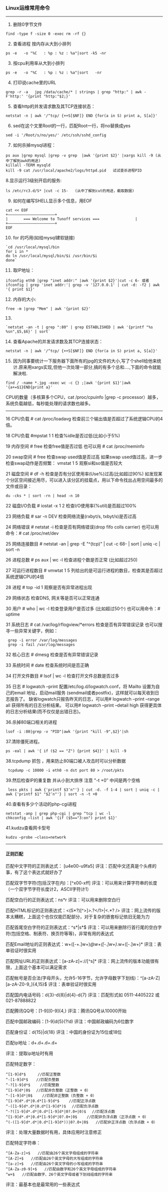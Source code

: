 ### Linux运维常用命令
---------------

1. 删除0字节文件
```shell
find -type f -size 0 -exec rm -rf {}  
```

2. 查看进程
按内存从大到小排列
```shell
ps -e   -o "%C   : %p : %z : %a"|sort -k5 -nr
```

3. 按cpu利用率从大到小排列
```shell
ps -e   -o "%C   : %p : %z : %a"|sort   -nr
```

4. 打印说cache里的URL

```shell
grep -r -a   jpg /data/cache/* | strings | grep "http:" | awk -F'http:' '{print "http:"$2;}'
```

5. 查看http的并发请求数及其TCP连接状态：

```shell
netstat -n | awk '/^tcp/ {++S[$NF]} END {for(a in S) print a, S[a]}'
```

6. sed在这个文里Root的一行，匹配Root一行，将no替换成yes

```shell
sed -i '/Root/s/no/yes/' /etc/ssh/sshd_config 
```

7. 如何杀掉mysql进程：

```shell
ps aux |grep mysql |grep -v grep  |awk '{print $2}' |xargs kill -9 (从中了解到awk的用途)
killall -TERM mysqld
kill -9 cat /usr/local/apache2/logs/httpd.pid   试试查杀进程PID
```

8.显示运行3级别开启的服务:

```shell
ls /etc/rc3.d/S* |cut -c 15-   (从中了解到cut的用途，截取数据)
```

9. 如何在编写SHELL显示多个信息，用EOF

```shell
cat << EOF
+————————————————————–+
|       === Welcome to Tunoff services ===                |
+————————————————————–+
EOF
```
10. for 的巧用(如给mysql建软链接)

```shell
`cd /usr/local/mysql/bin
for i in *
do ln /usr/local/mysql/bin/$i /usr/bin/$i
done`
```

11. 取IP地址：

```shell
ifconfig eth0 |grep "inet addr:" |awk '{print $2}'|cut -c 6- 或者
ifconfig | grep 'inet addr:'| grep -v '127.0.0.1' | cut -d: -f2 | awk '{ print $1}'
```

12. 内存的大小:

```shell
free -m |grep "Mem" | awk '{print $2}'
```

13.

```shell
`netstat -an -t | grep ":80" | grep ESTABLISHED | awk '{printf "%s %sn",$5,$6}' | sort`
```

14. 查看Apache的并发请求数及其TCP连接状态：

```shell
netstat -n | awk '/^tcp/ {++S[$NF]} END {for(a in S) print a, S[a]}'
```

15. 因为同事要统计一下服务器下面所有的jpg的文件的大小,写了个shell给他来统计.原来用xargs实现,但他一次处理一部分,搞的有多个总和….,下面的命令就能解决啦.

```shell
find / -name *.jpg -exec wc -c {} ;|awk '{print $1}'|awk '{a+=$1}END{print a}'
```
CPU的数量（多核算多个CPU，cat /proc/cpuinfo |grep -c processor）越多，系统负载越低，每秒能处理的请求数也越多。

-----------------------

16 CPU负载 # cat /proc/loadavg
检查前三个输出值是否超过了系统逻辑CPU的4倍。

18 CPU负载 #mpstat 1 1
检查%idle是否过低(比如小于5%)

19 内存空间 # free
检查free值是否过低 也可以用 # cat /proc/meminfo

20 swap空间 # free
检查swap used值是否过高 如果swap used值过高，进一步检查swap动作是否频繁：
vmstat 1 5
观察si和so值是否较大

21 磁盘空间 # df -h
检查是否有分区使用率(Use%)过高(比如超过90%) 如发现某个分区空间接近用尽，可以进入该分区的挂载点，用以下命令找出占用空间最多的文件或目录：
```shell
du -cks * | sort -rn | head -n 10
```

22 磁盘I/O负载 # iostat -x 1 2
检查I/O使用率(%util)是否超过100%

23 网络负载 # sar -n DEV
检查网络流量(rxbyt/s, txbyt/s)是否过高

24 网络错误 # netstat -i
检查是否有网络错误(drop fifo colls carrier) 也可以用命令：# cat /proc/net/dev

25 网络连接数目 # netstat -an | grep -E "^(tcp)" | cut -c 68- | sort | uniq -c | sort -n

26 进程总数 # ps aux | wc -l
检查进程个数是否正常 (比如超过250)

27 可运行进程数目 # vmwtat 1 5
列给出的是可运行进程的数目，检查其是否超过系统逻辑CPU的4倍

28 进程 # top -id 1
观察是否有异常进程出现

29 网络状态 检查DNS, 网关等是否可以正常连通

30 用户 # who | wc -l
检查登录用户是否过多 (比如超过50个) 也可以用命令：# uptime

31 系统日志 # cat /var/log/rflogview/\*errors
检查是否有异常错误记录 也可以搜寻一些异常关键字，例如：
```shell
 grep -i error /var/log/messages
 grep -i fail /var/log/messages
```
32 核心日志 # dmesg
检查是否有异常错误记录

33 系统时间 # date
检查系统时间是否正确

34 打开文件数目 # lsof | wc -l
检查打开文件总数是否过多

35 日志 # logwatch –print 配置/etc/log.d/logwatch.conf，将 Mailto 设置为自己的email 地址，启动mail服务 (sendmail或者postfix)，这样就可以每天收到日志报告了。
缺省logwatch只报告昨天的日志，可以用# logwatch –print –range all 获得所有的日志分析结果。
可以用# logwatch –print –detail high 获得更具体的日志分析结果(而不仅仅是出错日志)。

36.杀掉80端口相关的进程

```shell
lsof -i :80|grep -v "PID"|awk '{print "kill -9",$2}'|sh
```

37.清除僵死进程。

```shell
ps -eal | awk '{ if ($2 == "Z") {print $4}}' | kill -9
```

38.tcpdump 抓包 ，用来防止80端口被人攻击时可以分析数据

```shell
 tcpdump -c 10000 -i eth0 -n dst port 80 > /root/pkts
```
39.然后检查IP的重复数 并从小到大排序 注意 "-t +0″ 中间是两个空格

```shell
 less pkts | awk {'printf $3″n"'} | cut -d. -f 1-4 | sort | uniq -c | awk {'printf $1" "$2″n"'} | sort -n -t +0
```

40.查看有多少个活动的php-cgi进程

```shell
netstat -anp | grep php-cgi | grep ^tcp | wc -l
chkconfig –list | awk '{if ($5=="3:on") print $1}'
```

41.kudzu查看网卡型号

```shell
kudzu –probe –class=network
```

------------------
#### 正则匹配

匹配中文字符的正则表达式： [u4e00-u9fa5]
评注：匹配中文还真是个头疼的事，有了这个表达式就好办了

匹配双字节字符(包括汉字在内)：[^x00-xff]
评注：可以用来计算字符串的长度（一个双字节字符长度计2，ASCII字符计1）

匹配空白行的正则表达式：ns*r
评注：可以用来删除空白行

匹配HTML标记的正则表达式：<(S*?)[^>]*>.*?</1>|<.*? />
评注：网上流传的版本太糟糕，上面这个也仅仅能匹配部分，对于复杂的嵌套标记依旧无能为力

匹配首尾空白字符的正则表达式：^s*|s*$
评注：可以用来删除行首行尾的空白字符(包括空格、制表符、换页符等等)，非常有用的表达式

匹配Email地址的正则表达式：w+([-+.]w+)*@w+([-.]w+)*.w+([-.]w+)*
评注：表单验证时很实用

匹配网址URL的正则表达式：[a-zA-z]+://[^s]*
评注：网上流传的版本功能很有限，上面这个基本可以满足需求

匹配帐号是否合法(字母开头，允许5-16字节，允许字母数字下划线)：^[a-zA-Z][a-zA-Z0-9_]{4,15}$
评注：表单验证时很实用

匹配国内电话号码：d{3}-d{8}|d{4}-d{7}
评注：匹配形式如 0511-4405222 或 021-87888822

匹配腾讯QQ号：[1-9][0-9]{4,}
评注：腾讯QQ号从10000开始

匹配中国邮政编码：[1-9]d{5}(?!d)
评注：中国邮政编码为6位数字

匹配身份证：d{15}|d{18}
评注：中国的身份证为15位或18位

匹配ip地址：d+.d+.d+.d+

评注：提取ip地址时有用

匹配特定数字：

```shell
^[1-9]d*$　 　 //匹配正整数
^-[1-9]d*$ 　 //匹配负整数
^-?[1-9]d*$　　 //匹配整数
^[1-9]d*|0$　 //匹配非负整数（正整数 + 0）
^-[1-9]d*|0$　　 //匹配非正整数（负整数 + 0）
^[1-9]d*.d*|0.d*[1-9]d*$　　 //匹配正浮点数
^-([1-9]d*.d*|0.d*[1-9]d*)$　 //匹配负浮点数
^-?([1-9]d*.d*|0.d*[1-9]d*|0?.0+|0)$　 //匹配浮点数
^[1-9]d*.d*|0.d*[1-9]d*|0?.0+|0$　　 //匹配非负浮点数（正浮点数 + 0）
^(-([1-9]d*.d*|0.d*[1-9]d*))|0?.0+|0$　　//匹配非正浮点数（负浮点数 + 0）
```

评注：处理大量数据时有用，具体应用时注意修正

匹配特定字符串：

```shell
^[A-Za-z]+$　　//匹配由26个英文字母组成的字符串
^[A-Z]+$　　//匹配由26个英文字母的大写组成的字符串
^[a-z]+$　　//匹配由26个英文字母的小写组成的字符串
^[A-Za-z0-9]+$　　//匹配由数字和26个英文字母组成的字符串
^w+$　　//匹配由数字、26个英文字母或者下划线组成的字符串
```

评注：最基本也是最常用的一些表达式